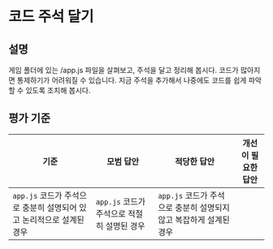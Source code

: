 # 코드 주석 달기

## 설명

게임 폴더에 있는 /app.js 파일을 살펴보고, 주석을 달고 정리해 봅시다. 코드가 많아지면 통제하기가 어려워질 수 있습니다. 지금 주석을 추가해서 나중에도 코드를 쉽게 파악할 수 있도록 조치해 봅시다.

## 평가 기준

기준 | 모범 답안 | 적당한 답안 | 개선이 필요한 답안
--- | --- | --- | ---
 | `app.js` 코드가 주석으로 충분히 설명되어 있고 논리적으로 설계된 경우 | `app.js` 코드가 주석으로 적절히 설명된 경우 | `app.js` 코드가 주석으로 충분히 설명되지 않고 복잡하게 설계된 경우
